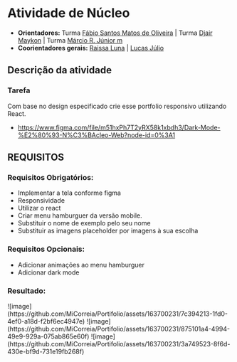 # Atividade de Núcleo

- **Orientadores:** Turma  [Fábio Santos Matos de Oliveira](https://gitlab.com/Fabio-Matos1303) | Turma  [Djair Maykon](https://gitlab.com/djairmaykon) | Turma  [Márcio R. Júnior m](https://gitlab.com/marciojunior2109) 
- **Coorientadores gerais:** [Raissa Luna](https://gitlab.com/raissalunana) | [Lucas Júlio](https://gitlab.com/LucasJulio)

## Descrição da atividade

### Tarefa

Com base no design especificado crie esse portfolio responsivo utilizando React.

- https://www.figma.com/file/m51hxPh7T2yRX58k1xbdh3/Dark-Mode-%E2%80%93-N%C3%BAcleo-Web?node-id=0%3A1

## REQUISITOS

### Requisitos Obrigatórios:

- Implementar a tela conforme figma
- Responsividade
- Utilizar o react
- Criar menu hamburguer da versão mobile.
- Substituir o nome de exemplo pelo seu nome
- Substituir as imagens placeholder por imagens à sua escolha

### Requisitos Opcionais:

- Adicionar animações ao menu hamburguer
- Adicionar dark mode


### Resultado:
<div>
  ![image](https://github.com/MiCorreia/Portifolio/assets/163700231/7c394213-1fd0-4ef0-a18d-f2bf6ec4947e)
  ![image](https://github.com/MiCorreia/Portifolio/assets/163700231/875101a4-4994-49e9-929a-075ab865e60f)
  ![image](https://github.com/MiCorreia/Portifolio/assets/163700231/3a749523-8f6d-430e-bf9d-731e19fb268f)
</div>



